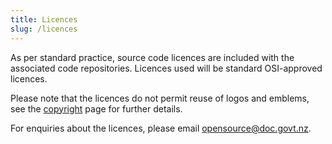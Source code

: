 ```yaml
---
title: Licences
slug: /licences
---
```

As per standard practice, source code licences are included with the associated code repositories. Licences used will be standard OSI-approved licences.

Please note that the licences do not permit reuse of logos and emblems, see the [copyright](./legalCopyright.md) page for further details.

For enquiries about the licences, please email <opensource@doc.govt.nz>.